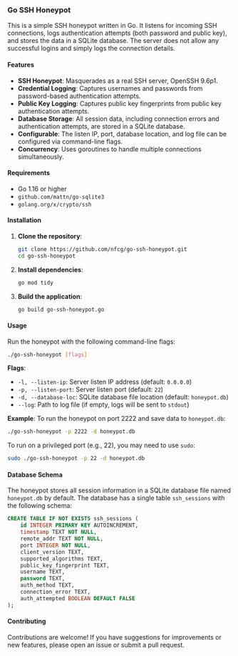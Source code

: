 ### Go SSH Honeypot

This is a simple SSH honeypot written in Go. It listens for incoming SSH connections, logs authentication attempts (both password and public key), and stores the data in a SQLite database. The server does not allow any successful logins and simply logs the connection details.

#### Features

  * **SSH Honeypot**: Masquerades as a real SSH server, OpenSSH 9.6p1.
  * **Credential Logging**: Captures usernames and passwords from password-based authentication attempts.
  * **Public Key Logging**: Captures public key fingerprints from public key authentication attempts.
  * **Database Storage**: All session data, including connection errors and authentication attempts, are stored in a SQLite database.
  * **Configurable**: The listen IP, port, database location, and log file can be configured via command-line flags.
  * **Concurrency**: Uses goroutines to handle multiple connections simultaneously.

#### Requirements

  * Go 1.16 or higher
  * `github.com/mattn/go-sqlite3`
  * `golang.org/x/crypto/ssh`

#### Installation

1.  **Clone the repository**:

    ```sh
    git clone https://github.com/nfcg/go-ssh-honeypot.git
    cd go-ssh-honeypot
    ```

2.  **Install dependencies**:

    ```sh
    go mod tidy
    ```

3.  **Build the application**:

    ```sh
    go build go-ssh-honeypot.go
    ```

#### Usage

Run the honeypot with the following command-line flags:

```sh
./go-ssh-honeypot [flags]
```

**Flags**:

  * `-l, --listen-ip`: Server listen IP address (default: `0.0.0.0`)
  * `-p, --listen-port`: Server listen port (default: `22`)
  * `-d, --database-loc`: SQLite database file location (default: `honeypot.db`)
  * `--log`: Path to log file (if empty, logs will be sent to `stdout`)

**Example**:
To run the honeypot on port 2222 and save data to `honeypot.db`:

```sh
./go-ssh-honeypot -p 2222 -d honeypot.db
```

To run on a privileged port (e.g., 22), you may need to use `sudo`:

```sh
sudo ./go-ssh-honeypot -p 22 -d honeypot.db
```

#### Database Schema

The honeypot stores all session information in a SQLite database file named `honeypot.db` by default. The database has a single table `ssh_sessions` with the following schema:

```sql
CREATE TABLE IF NOT EXISTS ssh_sessions (
    id INTEGER PRIMARY KEY AUTOINCREMENT,
    timestamp TEXT NOT NULL,
    remote_addr TEXT NOT NULL,
    port INTEGER NOT NULL,
    client_version TEXT,
    supported_algorithms TEXT,
    public_key_fingerprint TEXT,
    username TEXT,
    password TEXT,
    auth_method TEXT,
    connection_error TEXT,
    auth_attempted BOOLEAN DEFAULT FALSE
);
```


#### Contributing

Contributions are welcome\! If you have suggestions for improvements or new features, please open an issue or submit a pull request.


